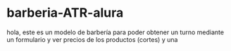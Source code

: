 # barberia-ATR-alura
hola, este es un modelo de barbería  para poder obtener un turno mediante un formulario y ver precios de los productos (cortes) y una 
